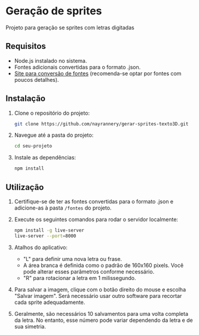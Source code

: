 # Geração de sprites

Projeto para geração se sprites com letras digitadas

## Requisitos

- Node.js instalado no sistema.
- Fontes adicionais convertidas para o formato .json.
- [Site para conversão de fontes](http://gero3.github.io/facetype.js/) (recomenda-se optar por fontes com poucos detalhes).

## Instalação

1. Clone o repositório do projeto:

   ```bash
   git clone https://github.com/nayrannery/gerar-sprites-texto3D.git
   ```

2. Navegue até a pasta do projeto:

   ```bash
   cd seu-projeto
   ```

3. Instale as dependências:

   ```bash
   npm install
   ```

## Utilização

1. Certifique-se de ter as fontes convertidas para o formato .json e adicione-as à pasta `/fontes` do projeto.

2. Execute os seguintes comandos para rodar o servidor localmente:

   ```bash
   npm install -g live-server
   live-server --port=8000
   ```

3. Atalhos do aplicativo:
   - "L" para definir uma nova letra ou frase.
   - A área branca é definida como o padrão de 160x160 pixels. Você pode alterar esses parâmetros conforme necessário.
   - "R" para rotacionar a letra em 1 milissegundo.

4. Para salvar a imagem, clique com o botão direito do mouse e escolha "Salvar imagem". Será necessário usar outro software para recortar cada sprite adequadamente.

5. Geralmente, são necessários 10 salvamentos para uma volta completa da letra. No entanto, esse número pode variar dependendo da letra e de sua simetria.




